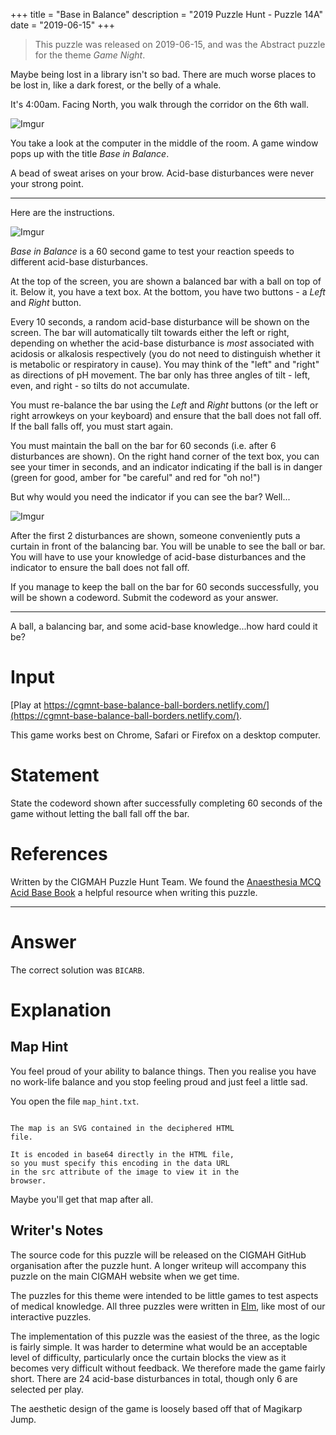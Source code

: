 +++
title = "Base in Balance"
description = "2019 Puzzle Hunt - Puzzle 14A"
date = "2019-06-15"
+++

> This puzzle was released on 2019-06-15, and was the Abstract puzzle for the theme *Game Night*.

Maybe being lost in a library isn't so bad. There are much worse places to be lost in, like a dark forest, or the belly of a whale.

It's 4:00am. Facing North, you walk through the corridor on the 6th wall.

![Imgur](https://i.imgur.com/GxTQZ2F.gif)

You take a look at the computer in the middle of the room. A game window pops up with the title *Base in Balance*.

A bead of sweat arises on your brow. Acid-base disturbances were never your strong point.

---

Here are the instructions.

![Imgur](https://i.imgur.com/aFSprt3.gif)

*Base in Balance* is a 60 second game to test your reaction speeds to different acid-base disturbances.

At the top of the screen, you are shown a balanced bar with a ball on top of it. Below it, you have a text box. At the bottom, you have two buttons - a *Left* and *Right* button.

Every 10 seconds, a random acid-base disturbance will be shown on the screen. The bar will automatically tilt towards either the left or right, depending on whether the acid-base disturbance is *most* associated with acidosis or alkalosis respectively (you do not need to distinguish whether it is metabolic or respiratory in cause). You may think of the "left" and "right" as directions of pH movement. The bar only has three angles of tilt - left, even, and right - so tilts do not accumulate.

You must re-balance the bar using the *Left* and *Right* buttons (or the left or right arrowkeys on your keyboard) and ensure that the ball does not fall off. If the ball falls off, you must start again.

You must maintain the ball on the bar for 60 seconds (i.e. after 6 disturbances are shown). On the right hand corner of the text box, you can see your timer in seconds, and an indicator indicating if the ball is in danger (green for good, amber for "be careful" and red for "oh no!")

But why would you need the indicator if you can see the bar? Well...

![Imgur](https://i.imgur.com/DoBeMqz.gif)

After the first 2 disturbances are shown, someone conveniently puts a curtain in front of the balancing bar. You will be unable to see the ball or bar. You will have to use your knowledge of acid-base disturbances and the indicator to ensure the ball does not fall off.

If you manage to keep the ball on the bar for 60 seconds successfully, you will be shown a codeword. Submit the codeword as your answer.

---

A ball, a balancing bar, and some acid-base knowledge...how hard could it be?

# Input

[Play at https://cgmnt-base-balance-ball-borders.netlify.com/](https://cgmnt-base-balance-ball-borders.netlify.com/).

This game works best on Chrome, Safari or Firefox on a desktop computer.

# Statement

State the codeword shown after successfully completing 60 seconds of the game without letting the ball fall off the bar.


# References

Written by the CIGMAH Puzzle Hunt Team. We found the [Anaesthesia MCQ Acid Base Book](https://www.anaesthesiamcq.com/AcidBaseBook/) a helpful resource when writing this puzzle.

---

# Answer

The correct solution was `BICARB`.

# Explanation

## Map Hint

You feel proud of your ability to balance things. Then you realise you have no work-life balance and you stop feeling proud and just feel a little sad.

You open the file `map_hint.txt`.

```text

The map is an SVG contained in the deciphered HTML
file.

It is encoded in base64 directly in the HTML file,
so you must specify this encoding in the data URL
in the src attribute of the image to view it in the
browser.

```

Maybe you'll get that map after all.

## Writer's Notes

The source code for this puzzle will be released on the CIGMAH GitHub organisation after the puzzle hunt. A longer writeup will accompany this puzzle on the main CIGMAH website when we get time.

The puzzles for this theme were intended to be little games to test aspects of medical knowledge. All three puzzles were written in [Elm](https://elm-lang.org/), like most of our interactive puzzles.

The implementation of this puzzle was the easiest of the three, as the logic is fairly simple. It was harder to determine what would be an acceptable level of difficulty, particularly once the curtain blocks the view as it becomes very difficult without feedback. We therefore made the game fairly short. There are 24 acid-base disturbances in total, though only 6 are selected per play.

The aesthetic design of the game is loosely based off that of Magikarp Jump.

